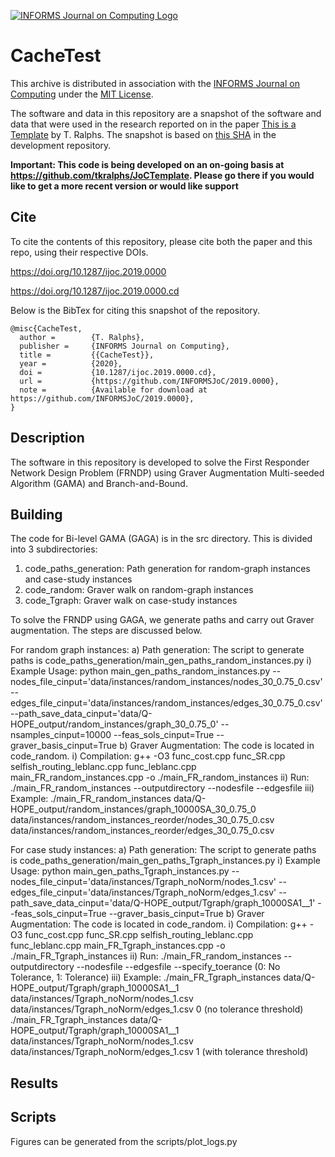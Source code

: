[![INFORMS Journal on Computing Logo](https://INFORMSJoC.github.io/logos/INFORMS_Journal_on_Computing_Header.jpg)](https://pubsonline.informs.org/journal/ijoc)

# CacheTest
This archive is distributed in association with the [INFORMS Journal on
Computing](https://pubsonline.informs.org/journal/ijoc) under the [MIT License](LICENSE).

The software and data in this repository are a snapshot of the software and data
that were used in the research reported on in the paper 
[This is a Template](https://doi.org/10.1287/ijoc.2019.0000) by T. Ralphs. 
The snapshot is based on 
[this SHA](https://github.com/tkralphs/JoCTemplate/commit/f7f30c63adbcb0811e5a133e1def696b74f3ba15) 
in the development repository. 

**Important: This code is being developed on an on-going basis at 
https://github.com/tkralphs/JoCTemplate. Please go there if you would like to
get a more recent version or would like support**

## Cite

To cite the contents of this repository, please cite both the paper and this repo, using their respective DOIs.

https://doi.org/10.1287/ijoc.2019.0000

https://doi.org/10.1287/ijoc.2019.0000.cd

Below is the BibTex for citing this snapshot of the repository.

```
@misc{CacheTest,
  author =        {T. Ralphs},
  publisher =     {INFORMS Journal on Computing},
  title =         {{CacheTest}},
  year =          {2020},
  doi =           {10.1287/ijoc.2019.0000.cd},
  url =           {https://github.com/INFORMSJoC/2019.0000},
  note =          {Available for download at https://github.com/INFORMSJoC/2019.0000},
}  
```

## Description

The software in this repository is developed to solve the First Responder Network Design Problem (FRNDP) using Graver Augmentation Multi-seeded Algorithm (GAMA) and Branch-and-Bound.

## Building
The code for Bi-level GAMA (GAGA) is in the src directory. This is divided into 3 subdirectories: 
1. code_paths_generation: Path generation for random-graph instances and case-study instances
2. code_random: Graver walk on random-graph instances
3. code_Tgraph: Graver walk on case-study instances

To solve the FRNDP using GAGA, we generate paths and carry out Graver augmentation. The steps are discussed below.

For random graph instances:
a) Path generation: The script to generate paths is code_paths_generation/main_gen_paths_random_instances.py
   i) Example Usage:  python main_gen_paths_random_instances.py --nodes_file_cinput='data/instances/random_instances/nodes_30_0.75_0.csv' --edges_file_cinput='data/instances/random_instances/edges_30_0.75_0.csv' --path_save_data_cinput='data/Q-HOPE_output/random_instances/graph_30_0.75_0' --nsamples_cinput=10000 --feas_sols_cinput=True --graver_basis_cinput=True
b) Graver Augmentation: The code is located in code_random. 
   i)  Compilation: g++ -O3 func_cost.cpp func_SR.cpp selfish_routing_leblanc.cpp func_leblanc.cpp main_FR_random_instances.cpp -o ./main_FR_random_instances
   ii) Run: ./main_FR_random_instances --outputdirectory --nodesfile --edgesfile
   iii) Example: ./main_FR_random_instances data/Q-HOPE_output/random_instances/graph_10000SA_30_0.75_0 data/instances/random_instances_reorder/nodes_30_0.75_0.csv data/instances/random_instances_reorder/edges_30_0.75_0.csv


For case study instances:
a) Path generation: The script to generate paths is code_paths_generation/main_gen_paths_Tgraph_instances.py
   i) Example Usage:  python main_gen_paths_Tgraph_instances.py --nodes_file_cinput='data/instances/Tgraph_noNorm/nodes_1.csv' --edges_file_cinput='data/instances/Tgraph_noNorm/edges_1.csv' --path_save_data_cinput='data/Q-HOPE_output/Tgraph/graph_10000SA1__1' --feas_sols_cinput=True --graver_basis_cinput=True
b) Graver Augmentation: The code is located in code_random.
   i)  Compilation: g++ -O3 func_cost.cpp func_SR.cpp selfish_routing_leblanc.cpp func_leblanc.cpp main_FR_Tgraph_instances.cpp -o ./main_FR_Tgraph_instances
   ii) Run: ./main_FR_random_instances --outputdirectory --nodesfile --edgesfile --specify_toerance (0: No Tolerance, 1: Tolerance)
   iii) Example: ./main_FR_Tgraph_instances data/Q-HOPE_output/Tgraph/graph_10000SA1__1 data/instances/Tgraph_noNorm/nodes_1.csv data/instances/Tgraph_noNorm/edges_1.csv 0 (no tolerance threshold)
                 ./main_FR_Tgraph_instances data/Q-HOPE_output/Tgraph/graph_10000SA1__1 data/instances/Tgraph_noNorm/nodes_1.csv data/instances/Tgraph_noNorm/edges_1.csv 1 (with tolerance threshold)

## Results


## Scripts

Figures can be generated from the scripts/plot_logs.py

